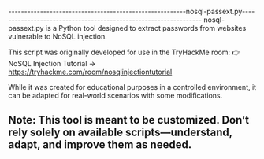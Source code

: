 --------------------------------------------------------nosql-passext.py-----------------------------------------------------------------
nosql-passext.py is a Python tool designed to extract passwords from websites vulnerable to NoSQL injection.

This script was originally developed for use in the TryHackMe room:
👉 NoSQL Injection Tutorial -> https://tryhackme.com/room/nosqlinjectiontutorial

While it was created for educational purposes in a controlled environment, it can be adapted for real-world scenarios with some modifications.

Note: This tool is meant to be customized. Don’t rely solely on available scripts—understand, adapt, and improve them as needed.
-----------------------------------------------------------------------------------------------------------------------------------------
